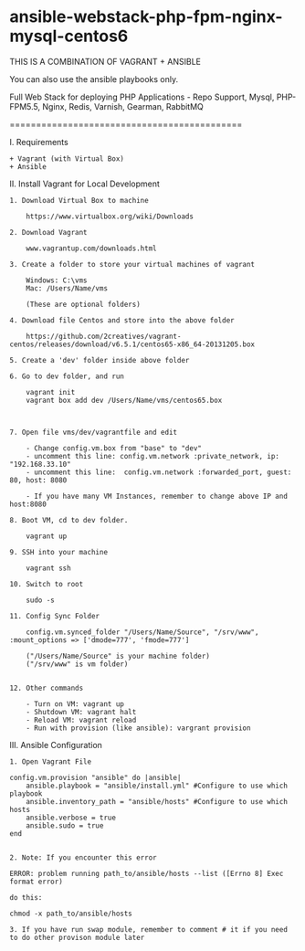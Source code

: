 ansible-webstack-php-fpm-nginx-mysql-centos6
============================================

THIS IS A COMBINATION OF VAGRANT + ANSIBLE

You can also use the ansible playbooks only.

Full Web Stack for deploying PHP Applications - Repo Support, Mysql, PHP-FPM5.5, Nginx, Redis, Varnish, Gearman, RabbitMQ

============================================

I. Requirements

	+ Vagrant (with Virtual Box)
	+ Ansible

II. Install Vagrant for Local Development

	
	1. Download Virtual Box to machine

		https://www.virtualbox.org/wiki/Downloads

	2. Download Vagrant

		www.vagrantup.com/downloads.html 

	3. Create a folder to store your virtual machines of vagrant

		Windows: C:\vms
		Mac: /Users/Name/vms

		(These are optional folders)

	4. Download file Centos and store into the above folder

		https://github.com/2creatives/vagrant-centos/releases/download/v6.5.1/centos65-x86_64-20131205.box 

	5. Create a 'dev' folder inside above folder

	6. Go to dev folder, and run

		vagrant init
		vagrant box add dev /Users/Name/vms/centos65.box



	7. Open file vms/dev/vagrantfile and edit

		- Change config.vm.box from "base" to "dev"
		- uncomment this line: config.vm.network :private_network, ip: "192.168.33.10" 
		- uncomment this line:  config.vm.network :forwarded_port, guest: 80, host: 8080 

		- If you have many VM Instances, remember to change above IP and host:8080

	8. Boot VM, cd to dev folder.

		vagrant up

	9. SSH into your machine

		vagrant ssh

	10. Switch to root

		sudo -s

	11. Config Sync Folder

		config.vm.synced_folder "/Users/Name/Source", "/srv/www", :mount_options => ['dmode=777', 'fmode=777']

		("/Users/Name/Source" is your machine folder)
		("/srv/www" is vm folder)


	12. Other commands

		- Turn on VM: vagrant up
		- Shutdown VM: vagrant halt
		- Reload VM: vagrant reload
		- Run with provision (like ansible): vargrant provision


III. Ansible Configuration


	1. Open Vagrant File

	config.vm.provision "ansible" do |ansible|
    	ansible.playbook = "ansible/install.yml" #Configure to use which playbook
    	ansible.inventory_path = "ansible/hosts" #Configure to use which hosts
    	ansible.verbose = true
    	ansible.sudo = true
  	end


  	2. Note: If you encounter this error

  	ERROR: problem running path_to/ansible/hosts --list ([Errno 8] Exec format error)

  	do this: 

  	chmod -x path_to/ansible/hosts

  	3. If you have run swap module, remember to comment # it if you need to do other provison module later



